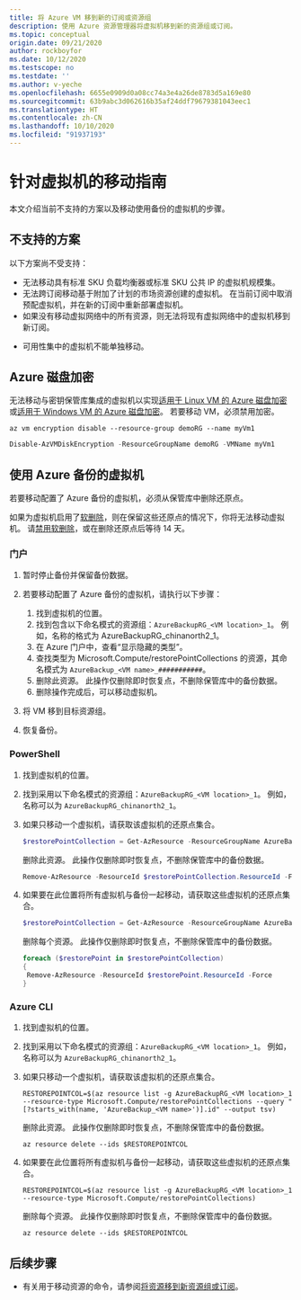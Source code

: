 ```yaml
---
title: 将 Azure VM 移到新的订阅或资源组
description: 使用 Azure 资源管理器将虚拟机移到新的资源组或订阅。
ms.topic: conceptual
origin.date: 09/21/2020
author: rockboyfor
ms.date: 10/12/2020
ms.testscope: no
ms.testdate: ''
ms.author: v-yeche
ms.openlocfilehash: 6655e0909d0a08cc74a3e4a26de8783d5a169e80
ms.sourcegitcommit: 63b9abc3d062616b35af24ddf79679381043eec1
ms.translationtype: HT
ms.contentlocale: zh-CN
ms.lasthandoff: 10/10/2020
ms.locfileid: "91937193"
---
```

# <a name="move-guidance-for-virtual-machines"></a>针对虚拟机的移动指南

本文介绍当前不支持的方案以及移动使用备份的虚拟机的步骤。

## <a name="scenarios-not-supported"></a>不支持的方案

以下方案尚不受支持：

<!--Not Available on Availability Zones-->

* 无法移动具有标准 SKU 负载均衡器或标准 SKU 公共 IP 的虚拟机规模集。
* 无法跨订阅移动基于附加了计划的市场资源创建的虚拟机。 在当前订阅中取消预配虚拟机，并在新的订阅中重新部署虚拟机。
* 如果没有移动虚拟网络中的所有资源，则无法将现有虚拟网络中的虚拟机移到新订阅。

<!--MOONCAKE: Not Available on Low priority-->
    
* 可用性集中的虚拟机不能单独移动。

## <a name="azure-disk-encryption"></a>Azure 磁盘加密

无法移动与密钥保管库集成的虚拟机以实现[适用于 Linux VM 的 Azure 磁盘加密](../../../virtual-machines/linux/disk-encryption-overview.md)或[适用于 Windows VM 的 Azure 磁盘加密](../../../virtual-machines/windows/disk-encryption-overview.md)。 若要移动 VM，必须禁用加密。

```azurecli
az vm encryption disable --resource-group demoRG --name myVm1
```

```powershell
Disable-AzVMDiskEncryption -ResourceGroupName demoRG -VMName myVm1
```

## <a name="virtual-machines-with-azure-backup"></a>使用 Azure 备份的虚拟机

若要移动配置了 Azure 备份的虚拟机，必须从保管库中删除还原点。

如果为虚拟机启用了[软删除](../../../backup/backup-azure-security-feature-cloud.md)，则在保留这些还原点的情况下，你将无法移动虚拟机。 请[禁用软删除](../../../backup/backup-azure-security-feature-cloud.md#enabling-and-disabling-soft-delete)，或在删除还原点后等待 14 天。

### <a name="portal"></a>门户

1. 暂时停止备份并保留备份数据。
2. 若要移动配置了 Azure 备份的虚拟机，请执行以下步骤：

    1. 找到虚拟机的位置。
    2. 找到包含以下命名模式的资源组：`AzureBackupRG_<VM location>_1`。 例如，名称的格式为 AzureBackupRG_chinanorth2_1。
    3. 在 Azure 门户中，查看“显示隐藏的类型”。
    4. 查找类型为 Microsoft.Compute/restorePointCollections 的资源，其命名模式为 `AzureBackup_<VM name>_###########`。
    5. 删除此资源。 此操作仅删除即时恢复点，不删除保管库中的备份数据。
    6. 删除操作完成后，可以移动虚拟机。

3. 将 VM 移到目标资源组。
4. 恢复备份。

### <a name="powershell"></a>PowerShell

1. 找到虚拟机的位置。

1. 找到采用以下命名模式的资源组：`AzureBackupRG_<VM location>_1`。 例如，名称可以为 `AzureBackupRG_chinanorth2_1`。

1. 如果只移动一个虚拟机，请获取该虚拟机的还原点集合。

    ```powershell
    $restorePointCollection = Get-AzResource -ResourceGroupName AzureBackupRG_<VM location>_1 -name AzureBackup_<VM name>* -ResourceType Microsoft.Compute/restorePointCollections
    ```

    删除此资源。 此操作仅删除即时恢复点，不删除保管库中的备份数据。

    ```powershell
    Remove-AzResource -ResourceId $restorePointCollection.ResourceId -Force
    ```

1. 如果要在此位置将所有虚拟机与备份一起移动，请获取这些虚拟机的还原点集合。

    ```powershell
    $restorePointCollection = Get-AzResource -ResourceGroupName AzureBackupRG_<VM location>_1 -ResourceType Microsoft.Compute/restorePointCollections
    ```

    删除每个资源。 此操作仅删除即时恢复点，不删除保管库中的备份数据。

    ```powershell
    foreach ($restorePoint in $restorePointCollection)
    {
     Remove-AzResource -ResourceId $restorePoint.ResourceId -Force
    }
    ```

### <a name="azure-cli"></a>Azure CLI

1. 找到虚拟机的位置。

1. 找到采用以下命名模式的资源组：`AzureBackupRG_<VM location>_1`。 例如，名称可以为 `AzureBackupRG_chinanorth2_1`。

1. 如果只移动一个虚拟机，请获取该虚拟机的还原点集合。

    ```azurecli
    RESTOREPOINTCOL=$(az resource list -g AzureBackupRG_<VM location>_1 --resource-type Microsoft.Compute/restorePointCollections --query "[?starts_with(name, 'AzureBackup_<VM name>')].id" --output tsv)
    ```

    删除此资源。 此操作仅删除即时恢复点，不删除保管库中的备份数据。

    ```azurecli
    az resource delete --ids $RESTOREPOINTCOL
    ```

1. 如果要在此位置将所有虚拟机与备份一起移动，请获取这些虚拟机的还原点集合。

    ```azurecli
    RESTOREPOINTCOL=$(az resource list -g AzureBackupRG_<VM location>_1 --resource-type Microsoft.Compute/restorePointCollections)
    ```

    删除每个资源。 此操作仅删除即时恢复点，不删除保管库中的备份数据。

    ```azurecli
    az resource delete --ids $RESTOREPOINTCOL
    ```

## <a name="next-steps"></a>后续步骤

* 有关用于移动资源的命令，请参阅[将资源移到新资源组或订阅](../move-resource-group-and-subscription.md)。

<!--Not Available on  [Recovery Services limitations](../../../backup/backup-azure-move-recovery-services-vault.md?toc=/azure-resource-manager/toc.json)-->

<!-- Update_Description: update meta properties, wording update, update link -->

